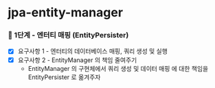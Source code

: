 # jpa-entity-manager

### 🚀 1단계 - 엔터티 매핑 (EntityPersister)
- [x] 요구사항 1 - 엔터티의 데이터베이스 매핑, 쿼리 생성 및 실행
- [x] 요구사항 2 - EntityManager 의 책임 줄여주기
    - EntityManager 의 구현체에서 쿼리 생성 및 데이터 매핑 에 대한 책임을 EntityPersister 로 옮겨주자
